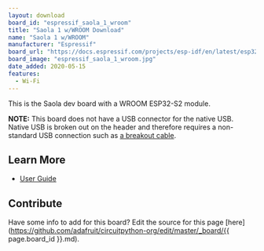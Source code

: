 ```yaml
---
layout: download
board_id: "espressif_saola_1_wroom"
title: "Saola 1 w/WROOM Download"
name: "Saola 1 w/WROOM"
manufacturer: "Espressif"
board_url: "https://docs.espressif.com/projects/esp-idf/en/latest/esp32s2/hw-reference/esp32s2/user-guide-saola-1-v1.2.html"
board_image: "espressif_saola_1_wroom.jpg"
date_added: 2020-05-15
features:
  - Wi-Fi
---
```


This is the Saola dev board with a WROOM ESP32-S2 module.

**NOTE:** This board does not have a USB connector for the native USB. Native USB is broken out on the header and therefore requires a non-standard USB connection such as [a breakout cable](https://www.adafruit.com/product/4448).

## Learn More
* [User Guide](https://docs.espressif.com/projects/esp-idf/en/latest/esp32s2/hw-reference/esp32s2/user-guide-saola-1-v1.2.html)

## Contribute

Have some info to add for this board? Edit the source for this page [here](https://github.com/adafruit/circuitpython-org/edit/master/_board/{{ page.board_id }}.md).

